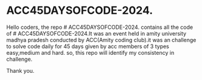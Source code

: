 # ACC45DAYSOFCODE-2024.

Hello coders, the repo # ACC45DAYSOFCODE-2024. contains all the code of # ACC45DAYSOFCODE-2024.It was an event held in amity university madhya pradesh conducted by ACC(Amity coding club).it was an challenge to solve code daily for 45 days given by acc members of 3 types easy,medium and hard. so, this repo will identify my consistency in challenge.

Thank you.
